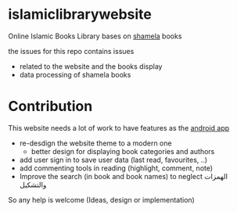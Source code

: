 # islamiclibrarywebsite
Online Islamic Books Library bases on [shamela](http://www.shamela.ws) books

the issues for this repo contains issues
- related to the website and the books display
- data processing of shamela books

# Contribution

This website needs a lot of work to have features as the [android app](https://play.google.com/store/apps/details?id=com.fekracomputers.islamiclibrary&pcampaignid=MKT-Other-global-all-co-prtnr-py-PartBadge-Mar2515-1)
- re-desdign the website theme to a modern one
  - better design for displaying book categories and authors
- add user sign in to save user data (last read, favourites, ..)
- add commenting tools in reading (highlight, comment, note)
- Improve the search (in book and book names) to neglect الهمزات والتشكيل

So any help is welcome (Ideas, design or implementation)
